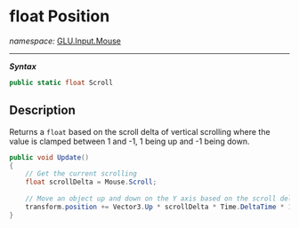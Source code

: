 ﻿# float Position
*namespace:* [GLU.Input.Mouse](../mouse.md)

---
***Syntax***
```csharp
public static float Scroll
```

## Description
Returns a `float` based on the scroll delta of vertical scrolling where the value is clamped between 1 and -1, 1 being up and -1 being down.

```csharp
public void Update()
{
    // Get the current scrolling
    float scrollDelta = Mouse.Scroll;
    
    // Move an object up and down on the Y axis based on the scroll delta
    transform.position += Vector3.Up * scrollDelta * Time.DeltaTime * 10f;
}
```